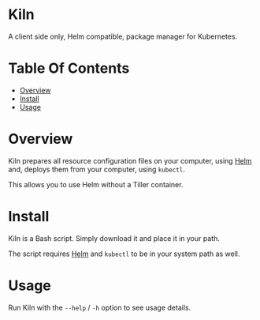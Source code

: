 # Kiln
A client side only, Helm compatible, package manager for Kubernetes.

# Table Of Contents
- [Overview](#overview)
- [Install](#install)
- [Usage](#usage)

# Overview
Kiln prepares all resource configuration files on your computer, using 
[Helm](https://helm.sh) and, deploys them from your computer, using `kubectl`.  

This allows you to use Helm without a Tiller container.

# Install
Kiln is a Bash script. Simply download it and place it in your path.  

The script requires [Helm](https://helm.sh) and `kubectl` to be in your 
system path as well.

# Usage
Run Kiln with the `--help` / `-h` option to see usage details.
